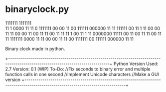 # binaryclock.py


1111111                                                     1111111  
11   1   0000  11    11      0      1111111  00    00      11        00    111111     000000  11   11
111111    00   11 1  11    00 00    11   11   00  00      11         00  11      11  00       11 11
11   1    00   11  1 11   0000000   11111       00         11        00  11      11  00       11 11
1111111  0000  11    11  00     00  11   11     00          1111111  00    111111     000000  11   11

Binary clock made in python. 

+--------------------------------------------------------------------------------------------------------------------------------+
Python Version Used: 2.7
Version: 0.1 (WIP)
To-Do: //Fix seconds to binary error and multiple function calls in one second
       //Implement Unicode characters
       //Make a GUI version
+--------------------------------------------------------------------------------------------------------------------------------+

